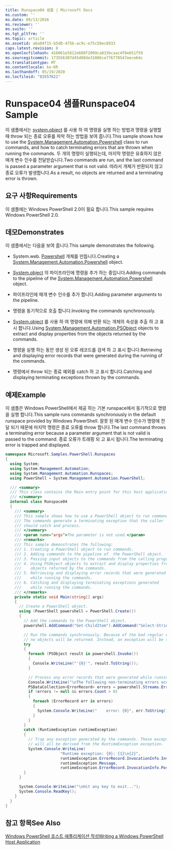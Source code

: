 ```yaml
---
title: Runspace04 샘플 | Microsoft Docs
ms.custom: ''
ms.date: 09/13/2016
ms.reviewer: ''
ms.suite: ''
ms.tgt_pltfrm: ''
ms.topic: article
ms.assetid: a6a04f15-b5d8-475b-ac9c-e75c58ec8933
caps.latest.revision: 8
ms.openlocfilehash: 416061e5812e608f2099ca833bcaac4f0e651f59
ms.sourcegitcommit: 173556307d45d88de31086ce776770547eece64c
ms.translationtype: MT
ms.contentlocale: ko-KR
ms.lasthandoff: 05/19/2020
ms.locfileid: "83557621"
---
```

# <a name="runspace04-sample"></a><span data-ttu-id="96602-102">Runspace04 샘플</span><span class="sxs-lookup"><span data-stu-id="96602-102">Runspace04 Sample</span></span>

<span data-ttu-id="96602-103">이 샘플에서는 [system.object](/dotnet/api/system.management.automation.powershell) 를 사용 하 여 명령을 실행 하는 방법과 명령을 실행할 때 throw 되는 종료 오류를 파악 하는 방법을 보여 줍니다.</span><span class="sxs-lookup"><span data-stu-id="96602-103">This sample shows how to use the [System.Management.Automation.Powershell](/dotnet/api/system.management.automation.powershell) class to run commands, and how to catch terminating errors that are thrown when running the commands.</span></span> <span data-ttu-id="96602-104">두 개의 명령이 실행되는데, 마지막 명령은 유효하지 않은 매개 변수 인수를 전달받습니다.</span><span class="sxs-lookup"><span data-stu-id="96602-104">Two commands are run, and the last command is passed a parameter argument that is not valid.</span></span> <span data-ttu-id="96602-105">따라서 개체가 반환되지 않고 종료 오류가 발생합니다.</span><span class="sxs-lookup"><span data-stu-id="96602-105">As a result, no objects are returned and a terminating error is thrown.</span></span>

## <a name="requirements"></a><span data-ttu-id="96602-106">요구 사항</span><span class="sxs-lookup"><span data-stu-id="96602-106">Requirements</span></span>

<span data-ttu-id="96602-107">이 샘플에는 Windows PowerShell 2.0이 필요 합니다.</span><span class="sxs-lookup"><span data-stu-id="96602-107">This sample requires Windows PowerShell 2.0.</span></span>

## <a name="demonstrates"></a><span data-ttu-id="96602-108">데모</span><span class="sxs-lookup"><span data-stu-id="96602-108">Demonstrates</span></span>

<span data-ttu-id="96602-109">이 샘플에서는 다음을 보여 줍니다.</span><span class="sxs-lookup"><span data-stu-id="96602-109">This sample demonstrates the following.</span></span>

- <span data-ttu-id="96602-110">System.web. [Powershell](/dotnet/api/system.management.automation.powershell) 개체를 만듭니다.</span><span class="sxs-lookup"><span data-stu-id="96602-110">Creating a [System.Management.Automation.Powershell](/dotnet/api/system.management.automation.powershell) object.</span></span>

- <span data-ttu-id="96602-111">[System.object](/dotnet/api/system.management.automation.powershell) 의 파이프라인에 명령을 추가 하는 중입니다.</span><span class="sxs-lookup"><span data-stu-id="96602-111">Adding commands to the pipeline of the [System.Management.Automation.Powershell](/dotnet/api/system.management.automation.powershell) object.</span></span>

- <span data-ttu-id="96602-112">파이프라인에 매개 변수 인수를 추가 합니다.</span><span class="sxs-lookup"><span data-stu-id="96602-112">Adding parameter arguments to the pipeline.</span></span>

- <span data-ttu-id="96602-113">명령을 동기적으로 호출 합니다.</span><span class="sxs-lookup"><span data-stu-id="96602-113">Invoking the commands synchronously.</span></span>

- <span data-ttu-id="96602-114">[System.object](/dotnet/api/System.Management.Automation.PSObject) 를 사용 하 여 명령에 의해 반환 되는 개체의 속성을 추출 하 고 표시 합니다.</span><span class="sxs-lookup"><span data-stu-id="96602-114">Using [System.Management.Automation.PSObject](/dotnet/api/System.Management.Automation.PSObject) objects to extract and display properties from the objects returned by the commands.</span></span>

- <span data-ttu-id="96602-115">명령을 실행 하는 동안 생성 된 오류 레코드를 검색 하 고 표시 합니다.</span><span class="sxs-lookup"><span data-stu-id="96602-115">Retrieving and displaying error records that were generated during the running of the commands.</span></span>

- <span data-ttu-id="96602-116">명령에서 throw 되는 종료 예외를 catch 하 고 표시 합니다.</span><span class="sxs-lookup"><span data-stu-id="96602-116">Catching and displaying terminating exceptions thrown by the commands.</span></span>

## <a name="example"></a><span data-ttu-id="96602-117">예제</span><span class="sxs-lookup"><span data-stu-id="96602-117">Example</span></span>

<span data-ttu-id="96602-118">이 샘플은 Windows PowerShell에서 제공 하는 기본 runspace에서 동기적으로 명령을 실행 합니다.</span><span class="sxs-lookup"><span data-stu-id="96602-118">This sample runs commands synchronously in the default runspace provided by Windows PowerShell.</span></span> <span data-ttu-id="96602-119">잘못 된 매개 변수 인수가 명령에 전달 되기 때문에 마지막 명령은 종료 오류를 throw 합니다.</span><span class="sxs-lookup"><span data-stu-id="96602-119">The last command throws a terminating error because a parameter argument that is not valid is passed to the command.</span></span> <span data-ttu-id="96602-120">종료 오류가 트래핑 되 고 표시 됩니다.</span><span class="sxs-lookup"><span data-stu-id="96602-120">The terminating error is trapped and displayed.</span></span>

```csharp
namespace Microsoft.Samples.PowerShell.Runspaces
{
  using System;
  using System.Management.Automation;
  using System.Management.Automation.Runspaces;
  using PowerShell = System.Management.Automation.PowerShell;

  /// <summary>
  /// This class contains the Main entry point for this host application.
  /// </summary>
  internal class Runspace04
  {
    /// <summary>
    /// This sample shows how to use a PowerShell object to run commands.
    /// The commands generate a terminating exception that the caller
    /// should catch and process.
    /// </summary>
    /// <param name="args">The parameter is not used.</param>
    /// <remarks>
    /// This sample demonstrates the following:
    /// 1. Creating a PowerShell object to run commands.
    /// 2. Adding commands to the pipeline of  the PowerShell object.
    /// 3. Passing input objects to the commands from the calling program.
    /// 4. Using PSObject objects to extract and display properties from the
    ///    objects returned by the commands.
    /// 5. Retrieving and displaying error records that were generated
    ///    while running the commands.
    /// 6. Catching and displaying terminating exceptions generated
    ///    while running the commands.
    /// </remarks>
    private static void Main(string[] args)
    {
      // Create a PowerShell object.
      using (PowerShell powershell = PowerShell.Create())
      {
        // Add the commands to the PowerShell object.
        powershell.AddCommand("Get-ChildItem").AddCommand("Select-String").AddArgument("*");

        // Run the commands synchronously. Because of the bad regular expression,
        // no objects will be returned. Instead, an exception will be thrown.
        try
        {
          foreach (PSObject result in powershell.Invoke())
          {
            Console.WriteLine("'{0}'", result.ToString());
          }

          // Process any error records that were generated while running the commands.
          Console.WriteLine("\nThe following non-terminating errors occurred:\n");
          PSDataCollection<ErrorRecord> errors = powershell.Streams.Error;
          if (errors != null && errors.Count > 0)
          {
            foreach (ErrorRecord err in errors)
            {
              System.Console.WriteLine("    error: {0}", err.ToString());
            }
          }
        }
        catch (RuntimeException runtimeException)
        {
          // Trap any exception generated by the commands. These exceptions
          // will all be derived from the RuntimeException exception.
          System.Console.WriteLine(
                        "Runtime exception: {0}: {1}\n{2}",
                        runtimeException.ErrorRecord.InvocationInfo.InvocationName,
                        runtimeException.Message,
                        runtimeException.ErrorRecord.InvocationInfo.PositionMessage);
        }
      }

      System.Console.WriteLine("\nHit any key to exit...");
      System.Console.ReadKey();
    }
  }
}
```

## <a name="see-also"></a><span data-ttu-id="96602-121">참고 항목</span><span class="sxs-lookup"><span data-stu-id="96602-121">See Also</span></span>

[<span data-ttu-id="96602-122">Windows PowerShell 호스트 애플리케이션 작성</span><span class="sxs-lookup"><span data-stu-id="96602-122">Writing a Windows PowerShell Host Application</span></span>](./writing-a-windows-powershell-host-application.md)

